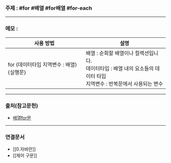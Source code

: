 ### 주제 : #for #배열 #for배열 #for-each

___

### 메모 : 

|사용 방법|설명|
|-|-|
| for (데이터타입 지역변수 : 배열) {실행문} | 배열 : 순회할 배열이나 컬렉션입니다. <br>데이터타입 : 배열 내의 요소들의 데이터 타입 <br>지역변수 : 반복문에서 사용되는 변수



___

### 출처(참고문헌)

- [배열for문](https://crazykim2.tistory.com/472)

___

### 연결문서

- [[0.자바란]]
- [[제어  구문]]

